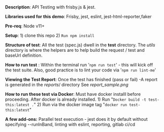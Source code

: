 **Description**: API Testing with frisby.js & jest.

**Libraries used for this demo**: Frisby, jest, eslint, jest-html-reporter,faker 

**Pre-req**: Node v11+

**Setup**: 1) clone this repo 2) `Run npm install`

**Structure of test**: All the test (spec.js) dwell in the  __test__  directory.
The _utils_ directory is where the helpers are to help build the request / test and baseUrl definition. 

**How to run test** : Within the terminal run '`npm run test`' - this will kick off the test suite.
Also, good practice is to lint your code via '`npm run lint-me`'

**Viewing the Test Report**: Once the test has finished (pass or fail) -A report is generated in the _reports_/ directory 
See _report_sample.png_


**How to run these test via Docker**: Must have docker installl before proceeding.
After docker is already installed. 1) Run "`Docker build -t test-this:latest .`" 2) Run via the docker image tag "`docker run test-this:latest`"


**A few add-ons:** Parallel test execution - jest does it by default without specifying --runInBand, linting with eslint, reporting, gitlab ci/cd 

